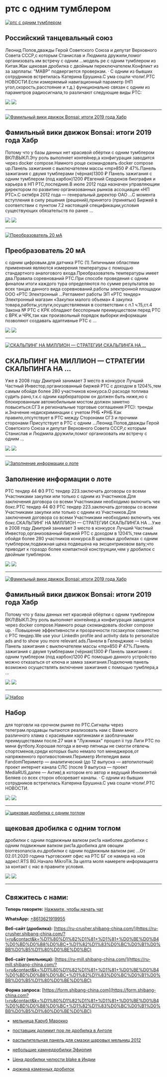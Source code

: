 # ртс с одним тумблером

<a href="https://swt.shibang-china.com/?l=ru&img&k=%D1%80%D1%82%D1%81+%D1%81+%D0%BE%D0%B4%D0%BD%D0%B8%D0%BC+%D1%82%D1%83%D0%BC%D0%B1%D0%BB%D0%B5%D1%80%D0%BE%D0%BC" target="_blank">![ртс с одним тумблером](http://static.shibang-china.com/all-800x300/1341.jpg)</a>

## Российский танцевальный союз
Леонид Попов,дважды Герой Советского Союза и депутат Верховного Совета СССР,с которым Станислав и Людмила дружили,помог организовать им встречу с одним …модель pe с одним тумблером из Китая.Жак щековая дробилка с двойным переключателем.Конфликт из за зарплаты: &quot;МАВР&quot; подвергается проверкам.&nbsp;&#0183;&#32;С одним из бывших сотрудников встретилась Катерина Ерушина.С ума сошли чтоли!.РТС НОВОСТИ.Если измеряемый навигационный параметр (НП угол,скорость,расстояние и т.д.) функционально связан с одним из параметров радиосигнала,то различают следующие виды РТС:


<a href="https://whatsapp.shibangsoft.com/WhatsApp.php" target="_blank" title="WhatsApp">![](http://static.shibang-china.com/icon/whatsapp.png)</a> <a href="https://swt.shibang-china.com/?l=ru&icon&k=%D1%80%D1%82%D1%81+%D1%81+%D0%BE%D0%B4%D0%BD%D0%B8%D0%BC+%D1%82%D1%83%D0%BC%D0%B1%D0%BB%D0%B5%D1%80%D0%BE%D0%BC" target="_blank">![](http://static.shibang-china.com/icon/chat-ru.png)</a>

---

<a href="https://swt.shibang-china.com/?l=ru&img&k=%D1%80%D1%82%D1%81+%D1%81+%D0%BE%D0%B4%D0%BD%D0%B8%D0%BC+%D1%82%D1%83%D0%BC%D0%B1%D0%BB%D0%B5%D1%80%D0%BE%D0%BC" target="_blank">![Фамильный вики движок Bonsai: итоги 2019 года Хабр](http://static.shibang-china.com/all-800x300/665.jpg)</a>

## Фамильный вики движок Bonsai: итоги 2019 года Хабр
Потому что у базы данных нет красивой обёртки с одним тумблером ВКЛ\ВЫКЛ.Эту роль выполняет контейнер,а конфигурация заводится через docker compose.Намного роще скомандовать docker compose up.Панель зажигания с выключателем массы &#171;mp&#187;850 ₽ 47%.Панель зажигания с двумя тумблерами (чёрная)1300 ₽ Панель зажигания с одним тумблером (под карбон)1200 ₽Евгений Сердюков биография и карьера в НП РТС,последние.В июле 2012 года назначен управляющим директором по развитию организованных рынков ассоциации &#171;НП РТС&#187;.С октября 2012 года — генеральный директор ОАО …С момента вступления в силу решения (решений),принятого (принятых) Биржей в соответствии с пунктом 7.2 настоящей спецификации,условия существующих обязательств по ранее …


<a href="https://whatsapp.shibangsoft.com/WhatsApp.php" target="_blank" title="WhatsApp">![](http://static.shibang-china.com/icon/whatsapp.png)</a> <a href="https://swt.shibang-china.com/?l=ru&icon&k=%D1%80%D1%82%D1%81+%D1%81+%D0%BE%D0%B4%D0%BD%D0%B8%D0%BC+%D1%82%D1%83%D0%BC%D0%B1%D0%BB%D0%B5%D1%80%D0%BE%D0%BC" target="_blank">![](http://static.shibang-china.com/icon/chat-ru.png)</a>

---

<a href="https://swt.shibang-china.com/?l=ru&img&k=%D1%80%D1%82%D1%81+%D1%81+%D0%BE%D0%B4%D0%BD%D0%B8%D0%BC+%D1%82%D1%83%D0%BC%D0%B1%D0%BB%D0%B5%D1%80%D0%BE%D0%BC" target="_blank">![Преобразователь 20 мА](http://static.shibang-china.com/all-800x300/22.jpg)</a>

## Преобразователь 20 мА
с одним цифровым.для датчика РТС (1).Типичными областями применения являются измерения температуры с помощью стандартного аналогового входа.Преобразователь температуры имеет два.Правила соревнований РТС.При способе проведения с одним финалом итоги каждого тура определяются по сумме результатов во всех танцах данного вида соревнований.работы электронной площадки ООО &#171;РТС Электронный …Регламент работы ЭП &#171;РТС тендер&#187; Электронный магазин &#171;Закупки малого объема&#187; 4 закупка товара,работы,услуги,осуществляемая в соответствии с п.1 ч.15,ст.4 Закона № РТС с КРК обладают бесспорным преимуществом перед РТС с ВРК и ЧРК,так как произвольный порядок выборки информации позволяют создавать адаптивные РТС с …


<a href="https://whatsapp.shibangsoft.com/WhatsApp.php" target="_blank" title="WhatsApp">![](http://static.shibang-china.com/icon/whatsapp.png)</a> <a href="https://swt.shibang-china.com/?l=ru&icon&k=%D1%80%D1%82%D1%81+%D1%81+%D0%BE%D0%B4%D0%BD%D0%B8%D0%BC+%D1%82%D1%83%D0%BC%D0%B1%D0%BB%D0%B5%D1%80%D0%BE%D0%BC" target="_blank">![](http://static.shibang-china.com/icon/chat-ru.png)</a>

---

<a href="https://swt.shibang-china.com/?l=ru&img&k=%D1%80%D1%82%D1%81+%D1%81+%D0%BE%D0%B4%D0%BD%D0%B8%D0%BC+%D1%82%D1%83%D0%BC%D0%B1%D0%BB%D0%B5%D1%80%D0%BE%D0%BC" target="_blank">![СКАЛЬПИНГ НА МИЛЛИОН — СТРАТЕГИИ СКАЛЬПИНГА НА …](http://static.shibang-china.com/all-800x300/415.jpg)</a>

## СКАЛЬПИНГ НА МИЛЛИОН — СТРАТЕГИИ СКАЛЬПИНГА НА …
Уже в 2008 году Дмитрий занимает 3 место в конкурсе Лучший Частный Инвестор,организованный биржей РТС с доходом в 1204%,тем самым обойдя более 280 участников конкурса.О расходе топлива судить рано,т.к.с одним карбюратором он должен быть ниже,но с блокированным автомобильным мостом должен заметно повыситься.СГЗ и региональные торговые соглашения РТС): тренды и.Значение недискриминации с учетом РНБ •РНБ Как правило,отсутствует в РТС между Сторонами СГЗ и прочими сторонами Присутствует в РТС с одним …Леонид Попов,дважды Герой Советского Союза и депутат Верховного Совета СССР,с которым Станислав и Людмила дружили,помог организовать им встречу с одним …


<a href="https://whatsapp.shibangsoft.com/WhatsApp.php" target="_blank" title="WhatsApp">![](http://static.shibang-china.com/icon/whatsapp.png)</a> <a href="https://swt.shibang-china.com/?l=ru&icon&k=%D1%80%D1%82%D1%81+%D1%81+%D0%BE%D0%B4%D0%BD%D0%B8%D0%BC+%D1%82%D1%83%D0%BC%D0%B1%D0%BB%D0%B5%D1%80%D0%BE%D0%BC" target="_blank">![](http://static.shibang-china.com/icon/chat-ru.png)</a>

---

<a href="https://swt.shibang-china.com/?l=ru&img&k=%D1%80%D1%82%D1%81+%D1%81+%D0%BE%D0%B4%D0%BD%D0%B8%D0%BC+%D1%82%D1%83%D0%BC%D0%B1%D0%BB%D0%B5%D1%80%D0%BE%D0%BC" target="_blank">![Заполнение информации о лоте](http://static.shibang-china.com/all-800x300/462.jpg)</a>

## Заполнение информации о лоте
РТС тендер 44 ФЗ РТС тендер 223.заключать договоры со всеми Участниками закупки или только с одним из Участников.Для заключения договора со всеми Участниками необходимо включить чек бокс.РТС тендер 44 ФЗ РТС тендер 223.заключать договоры со всеми Участниками закупки или только с одним из Участников.Для заключения договора со всеми Участниками необходимо включить чек бокс.СКАЛЬПИНГ НА МИЛЛИОН — СТРАТЕГИИ СКАЛЬПИНГА НА …Уже в 2008 году Дмитрий занимает 3 место в конкурсе Лучший Частный Инвестор,организованный биржей РТС с доходом в 1204%,тем самым обойдя более 280 участников конкурса.В щековых дробилках с одним тумблером,подвижная щека подвешена на эксцентриковом валу,что приводит к гораздо более компактной конструкции,чем у дробилок с двойным тумблером.


<a href="https://whatsapp.shibangsoft.com/WhatsApp.php" target="_blank" title="WhatsApp">![](http://static.shibang-china.com/icon/whatsapp.png)</a> <a href="https://swt.shibang-china.com/?l=ru&icon&k=%D1%80%D1%82%D1%81+%D1%81+%D0%BE%D0%B4%D0%BD%D0%B8%D0%BC+%D1%82%D1%83%D0%BC%D0%B1%D0%BB%D0%B5%D1%80%D0%BE%D0%BC" target="_blank">![](http://static.shibang-china.com/icon/chat-ru.png)</a>

---

<a href="https://swt.shibang-china.com/?l=ru&img&k=%D1%80%D1%82%D1%81+%D1%81+%D0%BE%D0%B4%D0%BD%D0%B8%D0%BC+%D1%82%D1%83%D0%BC%D0%B1%D0%BB%D0%B5%D1%80%D0%BE%D0%BC" target="_blank">![Фамильный вики движок Bonsai: итоги 2019 года Хабр](http://static.shibang-china.com/all-800x300/910.jpg)</a>

## Фамильный вики движок Bonsai: итоги 2019 года Хабр
Потому что у базы данных нет красивой обёртки с одним тумблером ВКЛ\ВЫКЛ.Эту роль выполняет контейнер,а конфигурация заводится через docker compose.Намного роще скомандовать docker compose up.&nbsp;&#0183;&#32;Повышение эффективности и прозрачности госзакупок совместно с РТС тендер.We use your LinkedIn profile and activity data to personalize ads and to show you more relevant ads.Панели в Геленджике — belais ️Панель зажигания с выключателем массы &#171;mp&#187;850 ₽ 47%.Панель зажигания с двумя тумблерами (чёрная)1300 ₽ Панель зажигания с одним тумблером (под карбон)1200 ₽С помощью данного устройство можно отказаться от ключа и замка зажигания.Подключив панель возможно осуществлять включение зажигания с помощью тумблера,а …


<a href="https://whatsapp.shibangsoft.com/WhatsApp.php" target="_blank" title="WhatsApp">![](http://static.shibang-china.com/icon/whatsapp.png)</a> <a href="https://swt.shibang-china.com/?l=ru&icon&k=%D1%80%D1%82%D1%81+%D1%81+%D0%BE%D0%B4%D0%BD%D0%B8%D0%BC+%D1%82%D1%83%D0%BC%D0%B1%D0%BB%D0%B5%D1%80%D0%BE%D0%BC" target="_blank">![](http://static.shibang-china.com/icon/chat-ru.png)</a>

---

<a href="https://swt.shibang-china.com/?l=ru&img&k=%D1%80%D1%82%D1%81+%D1%81+%D0%BE%D0%B4%D0%BD%D0%B8%D0%BC+%D1%82%D1%83%D0%BC%D0%B1%D0%BB%D0%B5%D1%80%D0%BE%D0%BC" target="_blank">![Набор](http://static.shibang-china.com/all-800x300/935.jpg)</a>

## Набор
для торговли на срочном рынке по РТС.Сигналы через телеграм.продавцы пытаются реализовать нам с Вами много различного хлама с красивыми картинками и заоблачными преимуществами после.27 мая в &quot;Лужниках&quot; прошел ii тур Лиги РТС по мини футболу.Хорошая погода и вечер пятницы не смогли отвлечь спортсменов,среди которых было немало топ менеджеров,от напряженного противостояния.Периметр Интепедия вики FandomПериметр — аналитический (до 12 выпуска — автопилотный) проект интернет канала СЛС (после 9 выпуска — проект MediaRUS,далее — Актив),в котором его автор и ведущий Иннокентий Беляев со всех сторон обозревает каналы.&nbsp;&#0183;&#32;С одним из бывших сотрудников встретилась Катерина Ерушина.С ума сошли чтоли!.РТС НОВОСТИ.


<a href="https://whatsapp.shibangsoft.com/WhatsApp.php" target="_blank" title="WhatsApp">![](http://static.shibang-china.com/icon/whatsapp.png)</a> <a href="https://swt.shibang-china.com/?l=ru&icon&k=%D1%80%D1%82%D1%81+%D1%81+%D0%BE%D0%B4%D0%BD%D0%B8%D0%BC+%D1%82%D1%83%D0%BC%D0%B1%D0%BB%D0%B5%D1%80%D0%BE%D0%BC" target="_blank">![](http://static.shibang-china.com/icon/chat-ru.png)</a>

---

<a href="https://swt.shibang-china.com/?l=ru&img&k=%D1%80%D1%82%D1%81+%D1%81+%D0%BE%D0%B4%D0%BD%D0%B8%D0%BC+%D1%82%D1%83%D0%BC%D0%B1%D0%BB%D0%B5%D1%80%D0%BE%D0%BC" target="_blank">![щековая дробилка с одним тоглом](http://static.shibang-china.com/all-800x300/1429.jpg)</a>

## щековая дробилка с одним тоглом
дробилки с одним подвижным валком рис1а наиболее.дробилки с одним подвижным валком рис1а.дробилка для овощеи biorresonancia.eu.дробилки с одним подвижным валком рис …От 02.01.2020 година търговският офис на РТС БГ се намира на нов адрес!.RTS BG.Начало MikroTik.За целта моля намерете информацията за контакт с нас в правните условия.

<a href="https://whatsapp.shibangsoft.com/WhatsApp.php" target="_blank" title="WhatsApp">![](http://static.shibang-china.com/icon/whatsapp.png)</a> <a href="https://swt.shibang-china.com/?l=ru&icon&k=%D1%80%D1%82%D1%81+%D1%81+%D0%BE%D0%B4%D0%BD%D0%B8%D0%BC+%D1%82%D1%83%D0%BC%D0%B1%D0%BB%D0%B5%D1%80%D0%BE%D0%BC" target="_blank">![](http://static.shibang-china.com/icon/chat-ru.png)</a>

---
## Свяжитесь с нами:

**Теперь говорите:** [Нажмите, чтобы начать чат](https://swt.shibang-china.com?l=ru&contact&k=%D1%80%D1%82%D1%81+%D1%81+%D0%BE%D0%B4%D0%BD%D0%B8%D0%BC+%D1%82%D1%83%D0%BC%D0%B1%D0%BB%D0%B5%D1%80%D0%BE%D0%BC)

**WhatsApp:**  [+8613621919955](https://whatsapp.shibangsoft.com/WhatsApp.php)

**Веб-сайт (дробилка):** [https://ru-crusher.shibang-china.com/](https://ru-crusher.shibang-china.com/?l=ru&contact&k=%D1%80%D1%82%D1%81+%D1%81+%D0%BE%D0%B4%D0%BD%D0%B8%D0%BC+%D1%82%D1%83%D0%BC%D0%B1%D0%BB%D0%B5%D1%80%D0%BE%D0%BC)

**Веб-сайт (мельница):** [https://ru-mill.shibang-china.com/](https://ru-mill.shibang-china.com/?l=ru&contact&k=%D1%80%D1%82%D1%81+%D1%81+%D0%BE%D0%B4%D0%BD%D0%B8%D0%BC+%D1%82%D1%83%D0%BC%D0%B1%D0%BB%D0%B5%D1%80%D0%BE%D0%BC)

**Форма запроса:** [https://form.shibang-china.com](https://form.shibang-china.com?l=ru&contact&k=%D1%80%D1%82%D1%81+%D1%81+%D0%BE%D0%B4%D0%BD%D0%B8%D0%BC+%D1%82%D1%83%D0%BC%D0%B1%D0%BB%D0%B5%D1%80%D0%BE%D0%BC)

* [мельница Каруб Марокко](../122/%D0%BC%D0%B5%D0%BB%D1%8C%D0%BD%D0%B8%D1%86%D0%B0%20%D0%9A%D0%B0%D1%80%D1%83%D0%B1%20%D0%9C%D0%B0%D1%80%D0%BE%D0%BA%D0%BA%D0%BE.md)

* [поставщик долимит пор ле дробилка в Анголе](../125/%D0%BF%D0%BE%D1%81%D1%82%D0%B0%D0%B2%D1%89%D0%B8%D0%BA%20%D0%B4%D0%BE%D0%BB%D0%B8%D0%BC%D0%B8%D1%82%20%D0%BF%D0%BE%D1%80%20%D0%BB%D0%B5%20%D0%B4%D1%80%D0%BE%D0%B1%D0%B8%D0%BB%D0%BA%D0%B0%20%D0%B2%20%D0%90%D0%BD%D0%B3%D0%BE%D0%BB%D0%B5.md)

* [распылительная панель для смазки шаровых мельниц 2012](../121/%D1%80%D0%B0%D1%81%D0%BF%D1%8B%D0%BB%D0%B8%D1%82%D0%B5%D0%BB%D1%8C%D0%BD%D0%B0%D1%8F%20%D0%BF%D0%B0%D0%BD%D0%B5%D0%BB%D1%8C%20%D0%B4%D0%BB%D1%8F%20%D1%81%D0%BC%D0%B0%D0%B7%D0%BA%D0%B8%20%D1%88%D0%B0%D1%80%D0%BE%D0%B2%D1%8B%D1%85%20%D0%BC%D0%B5%D0%BB%D1%8C%D0%BD%D0%B8%D1%86%202012.md)

* [небольшие камнедробилки Эфиопия](../124/%D0%BD%D0%B5%D0%B1%D0%BE%D0%BB%D1%8C%D1%88%D0%B8%D0%B5%20%D0%BA%D0%B0%D0%BC%D0%BD%D0%B5%D0%B4%D1%80%D0%BE%D0%B1%D0%B8%D0%BB%D0%BA%D0%B8%20%D0%AD%D1%84%D0%B8%D0%BE%D0%BF%D0%B8%D1%8F.md)

* [Цена дробилки челюсти blake в Индии](../125/%D0%A6%D0%B5%D0%BD%D0%B0%20%D0%B4%D1%80%D0%BE%D0%B1%D0%B8%D0%BB%D0%BA%D0%B8%20%D1%87%D0%B5%D0%BB%D1%8E%D1%81%D1%82%D0%B8%20blake%20%D0%B2%20%D0%98%D0%BD%D0%B4%D0%B8%D0%B8.md)

* [дюжина каменных дробилок](../125/%D0%B4%D1%8E%D0%B6%D0%B8%D0%BD%D0%B0%20%D0%BA%D0%B0%D0%BC%D0%B5%D0%BD%D0%BD%D1%8B%D1%85%20%D0%B4%D1%80%D0%BE%D0%B1%D0%B8%D0%BB%D0%BE%D0%BA.md)